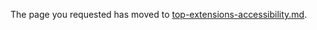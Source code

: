 

The page you requested has moved to [top-extensions-accessibility.md](top-extensions-accessibility.md). 

